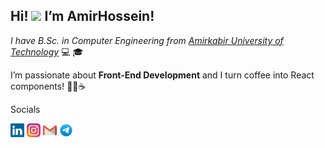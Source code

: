 <h2>Hi! <img src="https://raw.githubusercontent.com/MartinHeinz/MartinHeinz/master/wave.gif" width="30px"> I’m AmirHossein!</h2>

<p><em>I have B.Sc. in Computer Engineering from <a href="https://aut.ac.ir/" target="_blank" rel="noopener noreferrer">Amirkabir University of Technology</a> </em> 💻 🎓</p>
<p>I’m passionate about <strong>Front-End Development</strong> and I turn coffee into React components! 🧑‍💻☕</p>

<p>Socials</p>
<a href="https://ir.linkedin.com/in/amirhossein-sarahang-088260228/" title="LinkedIn Profile"><img width="22" src="./Images/linkedin.svg"></a></code>
<a href="https://ir.linkedin.com/in/amirhossein-sarahang-088260228/" title="LinkedIn Profile"><img width="22" src="./Images/instagram.svg"></a></code>
<a href="https://ir.linkedin.com/in/amirhossein-sarahang-088260228/" title="LinkedIn Profile"><img width="22" src="./Images/gmail.svg"></a></code>
<a href="https://ir.linkedin.com/in/amirhossein-sarahang-088260228/" title="LinkedIn Profile"><img width="22" src="./Images/telegram.svg"></a></code>
